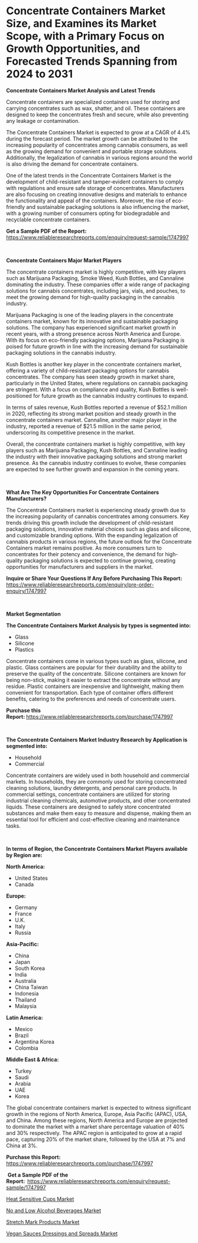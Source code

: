 <p><h1>Concentrate Containers Market Size, and Examines its Market Scope, with a Primary Focus on Growth Opportunities, and Forecasted Trends Spanning from 2024 to 2031</h1></p><p><strong>Concentrate Containers Market Analysis and Latest Trends</strong></p>
<p><p>Concentrate containers are specialized containers used for storing and carrying concentrates such as wax, shatter, and oil. These containers are designed to keep the concentrates fresh and secure, while also preventing any leakage or contamination.</p><p>The Concentrate Containers Market is expected to grow at a CAGR of 4.4% during the forecast period. The market growth can be attributed to the increasing popularity of concentrates among cannabis consumers, as well as the growing demand for convenient and portable storage solutions. Additionally, the legalization of cannabis in various regions around the world is also driving the demand for concentrate containers.</p><p>One of the latest trends in the Concentrate Containers Market is the development of child-resistant and tamper-evident containers to comply with regulations and ensure safe storage of concentrates. Manufacturers are also focusing on creating innovative designs and materials to enhance the functionality and appeal of the containers. Moreover, the rise of eco-friendly and sustainable packaging solutions is also influencing the market, with a growing number of consumers opting for biodegradable and recyclable concentrate containers.</p></p>
<p><strong>Get a Sample PDF of the Report:&nbsp;</strong> <a href="https://www.reliableresearchreports.com/enquiry/request-sample/1747997">https://www.reliableresearchreports.com/enquiry/request-sample/1747997</a></p>
<p>&nbsp;</p>
<p><strong>Concentrate Containers Major Market Players</strong></p>
<p><p>The concentrate containers market is highly competitive, with key players such as Marijuana Packaging, Smoke Weed, Kush Bottles, and Cannaline dominating the industry. These companies offer a wide range of packaging solutions for cannabis concentrates, including jars, vials, and pouches, to meet the growing demand for high-quality packaging in the cannabis industry.</p><p>Marijuana Packaging is one of the leading players in the concentrate containers market, known for its innovative and sustainable packaging solutions. The company has experienced significant market growth in recent years, with a strong presence across North America and Europe. With its focus on eco-friendly packaging options, Marijuana Packaging is poised for future growth in line with the increasing demand for sustainable packaging solutions in the cannabis industry.</p><p>Kush Bottles is another key player in the concentrate containers market, offering a variety of child-resistant packaging options for cannabis concentrates. The company has seen steady growth in market share, particularly in the United States, where regulations on cannabis packaging are stringent. With a focus on compliance and quality, Kush Bottles is well-positioned for future growth as the cannabis industry continues to expand.</p><p>In terms of sales revenue, Kush Bottles reported a revenue of $52.1 million in 2020, reflecting its strong market position and steady growth in the concentrate containers market. Cannaline, another major player in the industry, reported a revenue of $21.5 million in the same period, underscoring its competitive presence in the market.</p><p>Overall, the concentrate containers market is highly competitive, with key players such as Marijuana Packaging, Kush Bottles, and Cannaline leading the industry with their innovative packaging solutions and strong market presence. As the cannabis industry continues to evolve, these companies are expected to see further growth and expansion in the coming years.</p></p>
<p>&nbsp;</p>
<p><strong>What Are The Key Opportunities For Concentrate Containers Manufacturers?</strong></p>
<p><p>The Concentrate Containers market is experiencing steady growth due to the increasing popularity of cannabis concentrates among consumers. Key trends driving this growth include the development of child-resistant packaging solutions, innovative material choices such as glass and silicone, and customizable branding options. With the expanding legalization of cannabis products in various regions, the future outlook for the Concentrate Containers market remains positive. As more consumers turn to concentrates for their potency and convenience, the demand for high-quality packaging solutions is expected to continue growing, creating opportunities for manufacturers and suppliers in the market.</p></p>
<p><strong>Inquire or Share Your Questions If Any Before Purchasing This Report:</strong> <a href="https://www.reliableresearchreports.com/enquiry/pre-order-enquiry/1747997">https://www.reliableresearchreports.com/enquiry/pre-order-enquiry/1747997</a></p>
<p>&nbsp;</p>
<p><strong>Market Segmentation</strong></p>
<p><strong>The Concentrate Containers Market Analysis by types is segmented into:</strong></p>
<p><ul><li>Glass</li><li>Silicone</li><li>Plastics</li></ul></p>
<p><p>Concentrate containers come in various types such as glass, silicone, and plastic. Glass containers are popular for their durability and the ability to preserve the quality of the concentrate. Silicone containers are known for being non-stick, making it easier to extract the concentrate without any residue. Plastic containers are inexpensive and lightweight, making them convenient for transportation. Each type of container offers different benefits, catering to the preferences and needs of concentrate users.</p></p>
<p><strong>Purchase this Report:&nbsp;</strong><a href="https://www.reliableresearchreports.com/purchase/1747997">https://www.reliableresearchreports.com/purchase/1747997</a></p>
<p>&nbsp;</p>
<p><strong>The Concentrate Containers Market Industry Research by Application is segmented into:</strong></p>
<p><ul><li>Household</li><li>Commercial</li></ul></p>
<p><p>Concentrate containers are widely used in both household and commercial markets. In households, they are commonly used for storing concentrated cleaning solutions, laundry detergents, and personal care products. In commercial settings, concentrate containers are utilized for storing industrial cleaning chemicals, automotive products, and other concentrated liquids. These containers are designed to safely store concentrated substances and make them easy to measure and dispense, making them an essential tool for efficient and cost-effective cleaning and maintenance tasks.</p></p>
<p>&nbsp;</p>
<p><strong>In terms of Region, the Concentrate Containers Market Players available by Region are:</strong></p>
<p>
    <p> <strong> North America: </strong>
        <ul>
            <li>United States</li>
            <li>Canada</li>
        </ul>
        </p> 
    <p> <strong> Europe: </strong>
        <ul>
            <li>Germany</li>
            <li>France</li>
            <li>U.K.</li>
            <li>Italy</li>
            <li>Russia</li>
        </ul>
        </p> 
    <p> <strong> Asia-Pacific: </strong>
        <ul>
            <li>China</li>
            <li>Japan</li>
            <li>South Korea</li>
            <li>India</li>
            <li>Australia</li>
            <li>China Taiwan</li>
            <li>Indonesia</li>
            <li>Thailand</li>
            <li>Malaysia</li>
        </ul>
        </p> 
    <p> <strong> Latin America: </strong>
        <ul>
            <li>Mexico</li>
            <li>Brazil</li>
            <li>Argentina Korea</li>
            <li>Colombia</li>
        </ul>
        </p> 
    <p> <strong> Middle East & Africa: </strong>
        <ul>
            <li>Turkey</li>
            <li>Saudi</li>
            <li>Arabia</li>
            <li>UAE</li>
            <li>Korea</li>
        </ul>
    </p>
    </p>
<p><p>The global concentrate containers market is expected to witness significant growth in the regions of North America, Europe, Asia Pacific (APAC), USA, and China. Among these regions, North America and Europe are projected to dominate the market with a market share percentage valuation of 40% and 30% respectively. The APAC region is anticipated to grow at a rapid pace, capturing 20% of the market share, followed by the USA at 7% and China at 3%.</p></p>
<p><strong>Purchase this Report: </strong><a href="https://www.reliableresearchreports.com/purchase/1747997">https://www.reliableresearchreports.com/purchase/1747997</a></p>
<p>&nbsp;<strong>Get a Sample PDF of the Report:&nbsp;&nbsp;</strong><a href="https://www.reliableresearchreports.com/enquiry/request-sample/1747997">https://www.reliableresearchreports.com/enquiry/request-sample/1747997</a></p>
<p><strong></strong></p>
<p><p><a href="https://github.com/gamblestampleyjenny50m5sl6/Market-Research-Report-List-1/blob/main/heat-sensitive-cups-market.md">Heat Sensitive Cups Market</a></p><p><a href="https://issuu.com/reportprime-2/docs/no-and-low-alcohol-beverages-market-size-2030.pptx">No and Low Alcohol Beverages Market</a></p><p><a href="https://github.com/wwwkeltoum/Market-Research-Report-List-2/blob/main/stretch-mark-products-market.md">Stretch Mark Products Market</a></p><p><a href="https://issuu.com/reportprime-2/docs/vegan-sauces-dressings-and-spreads-market-size-203">Vegan Sauces Dressings and Spreads Market</a></p></p>